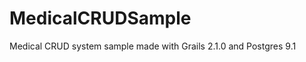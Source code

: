 MedicalCRUDSample
=================

Medical CRUD system sample made with Grails 2.1.0 and Postgres 9.1

